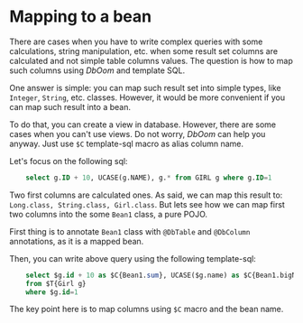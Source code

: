 # Mapping to a bean

There are cases when you have to write complex queries with some calculations, string manipulation, etc. when some result set columns are calculated and not simple table columns values. The question is how to map such columns using _DbOom_ and template SQL.

One answer is simple: you can map such result set into simple types, like `Integer`, `String`, etc. classes. However, it would be more convenient if you can map such result into a bean.

To do that, you can create a view in database. However, there are some cases when you can't use views. Do not worry, _DbOom_ can help you anyway. Just use `$C` template-sql macro as alias column name.

Let's focus on the following sql:

```sql
    select g.ID + 10, UCASE(g.NAME), g.* from GIRL g where g.ID=1
```

Two first columns are calculated ones. As said, we can map this result to: `Long.class, String.class, Girl.class`. But lets see how we can map first two columns into the some `Bean1` class, a pure POJO.

First thing is to annotate `Bean1` class with `@DbTable` and `@DbColumn` annotations, as it is a mapped bean.

Then, you can write above query using the following template-sql:

```sql
    select $g.id + 10 as $C{Bean1.sum}, UCASE($g.name) as $C{Bean1.bigName}, $C{g.*}
    from $T{Girl g}
    where $g.id=1
```

The key point here is to map columns using `$C` macro and the bean name.

